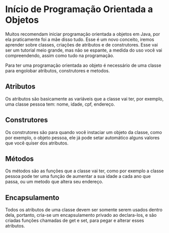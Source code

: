 <h1>Início de Programação Orientada a Objetos</h1>

Muitos recomendam iniciar programação orientada a objetos em Java, por ela praticamente foi a mãe disso tudo. Esse é um novo conceito, iremos aprender sobre classes, criações de atributos e de construtores. Esse vai ser um tutorial meio grande, mas não se espante, a medida do uso você vai compreendendo, assim como tudo na programação.

Para ter uma programação orientada ao objeto é necessário de uma classe para engolobar atributos, construtores e metodos.

<h2>Atributos</h2>

Os atributos são basicamente as variáveis que a classe vai ter, por exemplo, uma classe pessoa tem: nome, idade, cpf, endereço.

<h2>Construtores</h2>

Os construtores são para quando você instaciar um objeto da classe, como por exemplo, o objeto pessoa, ele já pode setar automático alguns valores que você quiser dos atributos.

<h2>Métodos</h2>
Os métodos são as funções que a classe vai ter, como por exemplo a classe pessoa pode ter uma função de aumentar a sua idade a cada ano que passa, ou um metodo que altera seu endereço.

<h2>Encapsulamento</h2>
Todos os atributos de uma classe devem ser somente serem usados dentro dela, portanto, cria-se um encapsulamento privado ao declara-los, e são criadas funções chamadas de get e set, para pegar e alterar esses atributos.